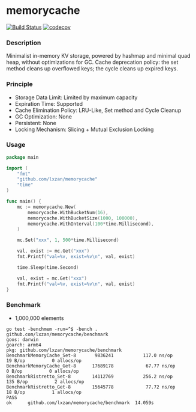 # memorycache

[![Build Status][1]][2] [![codecov][3]][4]

[1]: https://github.com/lxzan/memorycache/workflows/Go%20Test/badge.svg?branch=main

[2]: https://github.com/lxzan/memorycache/actions?query=branch%3Amain

[3]: https://codecov.io/gh/lxzan/memorycache/graph/badge.svg?token=OHD6918OPT

[4]: https://codecov.io/gh/lxzan/memorycache

### Description
Minimalist in-memory KV storage, powered by hashmap and minimal quad heap, without optimizations for GC.
Cache deprecation policy: the set method cleans up overflowed keys; the cycle cleans up expired keys.

### Principle
- Storage Data Limit: Limited by maximum capacity
- Expiration Time: Supported
- Cache Elimination Policy: LRU-Like, Set method and Cycle Cleanup
- GC Optimization: None
- Persistent: None
- Locking Mechanism: Slicing + Mutual Exclusion Locking

### Usage
```go
package main

import (
	"fmt"
	"github.com/lxzan/memorycache"
	"time"
)

func main() {
	mc := memorycache.New(
		memorycache.WithBucketNum(16),
		memorycache.WithBucketSize(1000, 100000),
		memorycache.WithInterval(100*time.Millisecond),
	)

	mc.Set("xxx", 1, 500*time.Millisecond)

	val, exist := mc.Get("xxx")
	fmt.Printf("val=%v, exist=%v\n", val, exist)

	time.Sleep(time.Second)

	val, exist = mc.Get("xxx")
	fmt.Printf("val=%v, exist=%v\n", val, exist)
}
```

### Benchmark
- 1,000,000 elements
```
go test -benchmem -run=^$ -bench . github.com/lxzan/memorycache/benchmark
goos: darwin
goarch: arm64
pkg: github.com/lxzan/memorycache/benchmark
BenchmarkMemoryCache_Set-8   	 9836241	       117.0 ns/op	      19 B/op	       0 allocs/op
BenchmarkMemoryCache_Get-8   	17689178	        67.77 ns/op	       0 B/op	       0 allocs/op
BenchmarkRistretto_Set-8     	14112769	       256.2 ns/op	     135 B/op	       2 allocs/op
BenchmarkRistretto_Get-8     	15645778	        77.72 ns/op	      18 B/op	       1 allocs/op
PASS
ok  	github.com/lxzan/memorycache/benchmark	14.059s
```